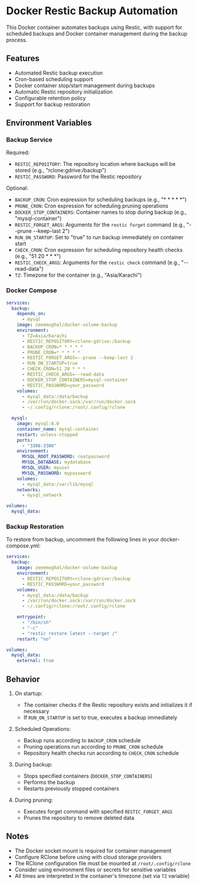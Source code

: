 # Docker Restic Backup Automation

This Docker container automates backups using Restic, with support for scheduled backups and Docker container management during the backup process.

## Features

- Automated Restic backup execution
- Cron-based scheduling support
- Docker container stop/start management during backups
- Automatic Restic repository initialization
- Configurable retention policy
- Support for backup restoration

## Environment Variables

### Backup Service
Required:
- `RESTIC_REPOSITORY`: The repository location where backups will be stored (e.g., "rclone:gdrive:/backup")
- `RESTIC_PASSWORD`: Password for the Restic repository

Optional:
- `BACKUP_CRON`: Cron expression for scheduling backups (e.g., "* * * * *")
- `PRUNE_CRON`: Cron expression for scheduling pruning operations
- `DOCKER_STOP_CONTAINERS`: Container names to stop during backup (e.g., "mysql-container")
- `RESTIC_FORGET_ARGS`: Arguments for the `restic forget` command (e.g., "--prune --keep-last 2")
- `RUN_ON_STARTUP`: Set to "true" to run backup immediately on container start
- `CHECK_CRON`: Cron expression for scheduling repository health checks (e.g., "51 20 * * *")
- `RESTIC_CHECK_ARGS`: Arguments for the `restic check` command (e.g., "--read-data")
- `TZ`: Timezone for the container (e.g., "Asia/Karachi")

### Docker Compose

```yaml
services:
  backup:
    depends_on:
      - mysql
    image: zeeemughal/docker-volume-backup
    environment:
      - TZ=Asia/Karachi
      - RESTIC_REPOSITORY=rclone:gdrive:/backup
      - BACKUP_CRON=* * * * *
      - PRUNE_CRON=* * * * *
      - RESTIC_FORGET_ARGS=--prune --keep-last 2
      - RUN_ON_STARTUP=true
      - CHECK_CRON=51 20 * * *
      - RESTIC_CHECK_ARGS=--read-data
      - DOCKER_STOP_CONTAINERS=mysql-container
      - RESTIC_PASSWORD=your_password
    volumes:
      - mysql_data:/data/backup
      - /var/run/docker.sock:/var/run/docker.sock
      - ~/.config/rclone:/root/.config/rclone

  mysql:
    image: mysql:8.0
    container_name: mysql-container
    restart: unless-stopped
    ports:
      - "3306:3306"
    environment:
      MYSQL_ROOT_PASSWORD: rootpassword
      MYSQL_DATABASE: mydatabase
      MYSQL_USER: myuser
      MYSQL_PASSWORD: mypassword
    volumes:
      - mysql_data:/var/lib/mysql
    networks:
      - mysql_network

volumes:
  mysql_data:
```

### Backup Restoration

To restore from backup, uncomment the following lines in your docker-compose.yml:

```yaml
services:
  backup:
    image: zeeemughal/docker-volume-backup
    environment:
      - RESTIC_REPOSITORY=rclone:gdrive:/backup
      - RESTIC_PASSWORD=your_password
    volumes:
      - mysql_data:/data/backup
      - /var/run/docker.sock:/var/run/docker.sock
      - ~/.config/rclone:/root/.config/rclone

    entrypoint:
      - "/bin/sh"
      - "-c"
      - "restic restore latest --target /"
    restart: "no"

volumes:
  mysql_data:
    external: true
```

## Behavior

1. On startup:
   - The container checks if the Restic repository exists and initializes it if necessary
   - If `RUN_ON_STARTUP` is set to true, executes a backup immediately

2. Scheduled Operations:
   - Backup runs according to `BACKUP_CRON` schedule
   - Pruning operations run according to `PRUNE_CRON` schedule
   - Repository health checks run according to `CHECK_CRON` schedule

3. During backup:
   - Stops specified containers (`DOCKER_STOP_CONTAINERS`)
   - Performs the backup
   - Restarts previously stopped containers

4. During pruning:
   - Executes forget command with specified `RESTIC_FORGET_ARGS`
   - Prunes the repository to remove deleted data

## Notes

- The Docker socket mount is required for container management
- Configure RClone before using with cloud storage providers
- The RClone configuration file must be mounted at `/root/.config/rclone`
- Consider using environment files or secrets for sensitive variables
- All times are interpreted in the container's timezone (set via `TZ` variable)
